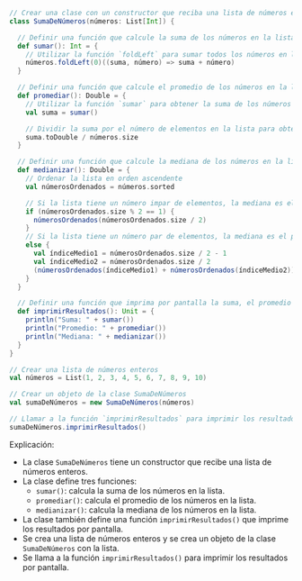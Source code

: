 ```scala
// Crear una clase con un constructor que reciba una lista de números enteros
class SumaDeNúmeros(números: List[Int]) {

  // Definir una función que calcule la suma de los números en la lista
  def sumar(): Int = {
    // Utilizar la función `foldLeft` para sumar todos los números en la lista
    números.foldLeft(0)((suma, número) => suma + número)
  }

  // Definir una función que calcule el promedio de los números en la lista
  def promediar(): Double = {
    // Utilizar la función `sumar` para obtener la suma de los números
    val suma = sumar()

    // Dividir la suma por el número de elementos en la lista para obtener el promedio
    suma.toDouble / números.size
  }

  // Definir una función que calcule la mediana de los números en la lista
  def medianizar(): Double = {
    // Ordenar la lista en orden ascendente
    val númerosOrdenados = números.sorted

    // Si la lista tiene un número impar de elementos, la mediana es el elemento central
    if (númerosOrdenados.size % 2 == 1) {
      númerosOrdenados(númerosOrdenados.size / 2)
    }
    // Si la lista tiene un número par de elementos, la mediana es el promedio de los dos elementos centrales
    else {
      val índiceMedio1 = númerosOrdenados.size / 2 - 1
      val índiceMedio2 = númerosOrdenados.size / 2
      (númerosOrdenados(índiceMedio1) + númerosOrdenados(índiceMedio2)) / 2.0
    }
  }

  // Definir una función que imprima por pantalla la suma, el promedio y la mediana de los números en la lista
  def imprimirResultados(): Unit = {
    println("Suma: " + sumar())
    println("Promedio: " + promediar())
    println("Mediana: " + medianizar())
  }
}

// Crear una lista de números enteros
val números = List(1, 2, 3, 4, 5, 6, 7, 8, 9, 10)

// Crear un objeto de la clase SumaDeNúmeros
val sumaDeNúmeros = new SumaDeNúmeros(números)

// Llamar a la función `imprimirResultados` para imprimir los resultados por pantalla
sumaDeNúmeros.imprimirResultados()
```

Explicación:

* La clase `SumaDeNúmeros` tiene un constructor que recibe una lista de números enteros.
* La clase define tres funciones:
    * `sumar()`: calcula la suma de los números en la lista.
    * `promediar()`: calcula el promedio de los números en la lista.
    * `medianizar()`: calcula la mediana de los números en la lista.
* La clase también define una función `imprimirResultados()` que imprime los resultados por pantalla.
* Se crea una lista de números enteros y se crea un objeto de la clase `SumaDeNúmeros` con la lista.
* Se llama a la función `imprimirResultados()` para imprimir los resultados por pantalla.